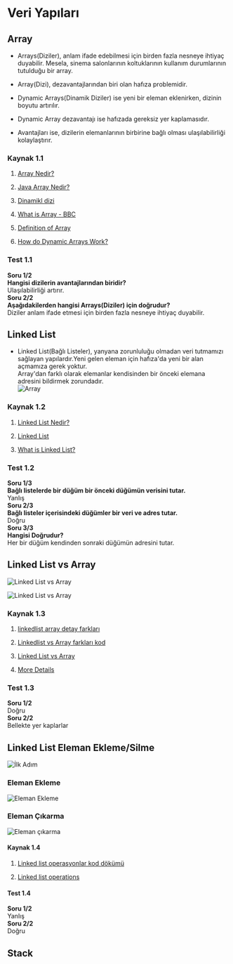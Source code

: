 # Veri Yapıları

## Array

* Arrays(Diziler), anlam ifade edebilmesi için birden fazla nesneye ihtiyaç duyabilir. Mesela, sinema salonlarının koltuklarının kullanım durumlarının tutulduğu bir array.

* Array(Dizi), dezavantajlarından biri olan hafıza problemidir.

* Dynamic Arrays(Dinamik Diziler) ise yeni bir eleman eklenirken, dizinin boyutu artırılır.

* Dynamic Array dezavantajı ise hafızada gereksiz yer kaplamasıdır.

* Avantajları ise, dizilerin elemanlarının birbirine bağlı olması ulaşılabilirliği kolaylaştırır.

### Kaynak 1.1

1. [Array Nedir?](https://medium.com/@denizf.b/array-nedir-d9b7afd44ca2)

2. [Java Array Nedir?](https://yazdoldur.com/programlama/java/java-arrays/)

3. [Dinamikl dizi](https://tr.wikipedia.org/wiki/Dinamik_dizi)

4. [What is Array - BBC](https://www.bbc.co.uk/bitesize/guides/zy9thyc/revision/1)

5. [Definition of Array](https://techterms.com/definition/array)

6. [How do Dynamic Arrays Work?](https://www.geeksforgeeks.org/how-do-dynamic-arrays-work/)

### Test 1.1

**Soru 1/2**  
**Hangisi dizilerin avantajlarından biridir?**  
Ulaşılabilirliği artırır.  
**Soru 2/2**  
**Aşağıdakilerden hangisi Arrays(Diziler) için doğrudur?**  
Diziler anlam ifade etmesi için birden fazla nesneye ihtiyaç duyabilir.  

## Linked List

* Linked List(Bağlı Listeler), yanyana zorunluluğu olmadan veri tutmamızı sağlayan yapılardır.Yeni gelen eleman için hafıza'da yeni bir alan açmamıza gerek yoktur.  
Array'dan farklı olarak elemanlar kendisinden bir önceki elemana adresini bildirmek zorundadır.  
![Array](https://raw.githubusercontent.com/Kodluyoruz/taskforce/main/veri-yapilari-algoritmalar/linked-list/figures/linked-list.png)

### Kaynak 1.2

1. [Linked List Nedir?](http://cagataykiziltan.net/veri-yapilari-data-structures/1-linked-list-bagli-listeler/)

2. [Linked List](https://www.tutorialspoint.com/data_structures_algorithms/linked_list_algorithms.htm)

3. [What is Linked List?](https://en.wikipedia.org/wiki/Linked_list#:~:text=In%20computer%20science%2C%20a%20linked,which%20together%20represent%20a%20sequence.)

### Test 1.2

**Soru 1/3**  
**Bağlı listelerde bir düğüm bir önceki düğümün verisini tutar.**  
Yanlış  
**Soru 2/3**  
**Bağlı listeler içerisindeki düğümler bir veri ve adres tutar.**  
Doğru  
**Soru 3/3**  
**Hangisi Doğrudur?**  
Her bir düğüm kendinden sonraki düğümün adresini tutar.  

## Linked List vs Array

![Linked List vs Array](https://raw.githubusercontent.com/Kodluyoruz/taskforce/main/veri-yapilari-algoritmalar/linked-list-array/figures/linkedlist-vs-array.png)

![Linked List vs Array](https://raw.githubusercontent.com/Kodluyoruz/taskforce/main/veri-yapilari-algoritmalar/linked-list-array/figures/array-vs-linkedlist-diff.png)

### Kaynak 1.3

1. [linkedlist array detay farkları](https://ceyhuncozvelioglu.medium.com/kendime-notlar-1-veri-yap%C4%B1lar%C4%B1na-giri%C5%9F-ve-linkedlist-mant%C4%B1%C4%9F%C4%B1-5944bcbb8165)

2. [Linkedlist vs Array farkları kod](https://www.ysancar.com/veri-yapilari/dizi-ile-bagli-liste-arasindaki-farklar/)

3. [Linked List vs Array](https://www.geeksforgeeks.org/linked-list-vs-array/)

4. [More Details](https://www.studytonight.com/data-structures/linked-list-vs-array)

### Test 1.3

**Soru 1/2**  
Doğru  
**Soru 2/2**  
Bellekte yer kaplarlar  

## Linked List Eleman Ekleme/Silme

![İlk Adım](https://raw.githubusercontent.com/Kodluyoruz/taskforce/main/veri-yapilari-algoritmalar/linked-list-add-delete/figures/ilk-ad%C4%B1m.png)

### Eleman Ekleme

![Eleman Ekleme](https://raw.githubusercontent.com/Kodluyoruz/taskforce/main/veri-yapilari-algoritmalar/linked-list-add-delete/figures/eleman-ekleme.png)

### Eleman Çıkarma

![Eleman çıkarma](https://raw.githubusercontent.com/Kodluyoruz/taskforce/main/veri-yapilari-algoritmalar/linked-list-add-delete/figures/eleman-%C3%A7%C4%B1karma.png)

#### Kaynak 1.4

1. [Linked list operasyonlar kod dökümü](https://medium.com/@tolgahan.cepel/do%C4%9Frusal-veri-yap%C4%B1lar%C4%B1-2-ba%C4%9Fl%C4%B1-liste-linked-list-8e5d3d84c41f)

2. [Linked list operations](https://www.programiz.com/dsa/linked-list-operations)

#### Test 1.4

**Soru 1/2**  
Yanlış  
**Soru 2/2**  
Doğru  

## Stack
